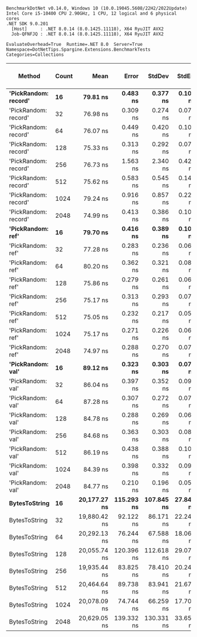 ```

BenchmarkDotNet v0.14.0, Windows 10 (10.0.19045.5608/22H2/2022Update)
Intel Core i5-10400 CPU 2.90GHz, 1 CPU, 12 logical and 6 physical cores
.NET SDK 9.0.201
  [Host]     : .NET 8.0.14 (8.0.1425.11118), X64 RyuJIT AVX2
  Job-QFNFJQ : .NET 8.0.14 (8.0.1425.11118), X64 RyuJIT AVX2

EvaluateOverhead=True  Runtime=.NET 8.0  Server=True  
Namespace=DotNetTips.Spargine.Extensions.BenchmarkTests  Categories=Collections  

```
| Method               | Count | Mean         | Error      | StdDev     | StdErr    | Median       | Min          | Q1           | Q3           | Max          | Op/s         | CI99.9% Margin | Iterations | Kurtosis | MValue | Skewness | Rank | LogicalGroup | Baseline | Exceptions | Code Size | Gen0   | Completed Work Items | Lock Contentions | Allocated |
|--------------------- |------ |-------------:|-----------:|-----------:|----------:|-------------:|-------------:|-------------:|-------------:|-------------:|-------------:|---------------:|-----------:|---------:|-------:|---------:|-----:|------------- |--------- |-----------:|----------:|-------:|---------------------:|-----------------:|----------:|
| **&#39;PickRandom: record&#39;** | **16**    |     **79.81 ns** |   **0.483 ns** |   **0.377 ns** |  **0.109 ns** |     **79.82 ns** |     **79.24 ns** |     **79.57 ns** |     **80.02 ns** |     **80.47 ns** | **12,530,282.5** |       **5.946 ns** |      **12.00** |    **1.762** |  **2.000** |   **0.0950** |    **1** | *****            | **No**       |          **-** |     **568 B** |      **-** |                    **-** |                **-** |         **-** |
| &#39;PickRandom: record&#39; | 32    |     76.98 ns |   0.309 ns |   0.274 ns |  0.073 ns |     77.05 ns |     76.43 ns |     76.85 ns |     77.15 ns |     77.38 ns | 12,990,564.7 |       6.963 ns |      14.00 |    2.425 |  2.000 |  -0.6549 |    1 | *            | No       |          - |     568 B |      - |                    - |                - |         - |
| &#39;PickRandom: record&#39; | 64    |     76.07 ns |   0.449 ns |   0.420 ns |  0.108 ns |     76.11 ns |     75.44 ns |     75.72 ns |     76.38 ns |     76.71 ns | 13,145,125.3 |       7.446 ns |      15.00 |    1.556 |  2.000 |   0.0164 |    1 | *            | No       |          - |     568 B |      - |                    - |                - |         - |
| &#39;PickRandom: record&#39; | 128   |     75.33 ns |   0.313 ns |   0.292 ns |  0.075 ns |     75.20 ns |     75.00 ns |     75.10 ns |     75.50 ns |     75.91 ns | 13,274,408.5 |       7.462 ns |      15.00 |    2.063 |  2.000 |   0.6295 |    1 | *            | No       |          - |     568 B |      - |                    - |                - |         - |
| &#39;PickRandom: record&#39; | 256   |     76.73 ns |   1.563 ns |   2.340 ns |  0.427 ns |     75.22 ns |     74.59 ns |     74.89 ns |     79.71 ns |     80.04 ns | 13,033,096.6 |      14.786 ns |      30.00 |    1.271 |  3.158 |   0.5203 |    1 | *            | No       |          - |     568 B |      - |                    - |                - |         - |
| &#39;PickRandom: record&#39; | 512   |     75.62 ns |   0.583 ns |   0.545 ns |  0.141 ns |     75.64 ns |     74.83 ns |     75.25 ns |     75.85 ns |     76.65 ns | 13,224,529.3 |       7.430 ns |      15.00 |    2.128 |  2.000 |   0.2878 |    1 | *            | No       |          - |     568 B |      - |                    - |                - |         - |
| &#39;PickRandom: record&#39; | 1024  |     79.24 ns |   0.916 ns |   0.857 ns |  0.221 ns |     79.49 ns |     77.03 ns |     79.33 ns |     79.69 ns |     79.90 ns | 12,620,668.6 |       7.389 ns |      15.00 |    4.393 |  2.000 |  -1.6698 |    1 | *            | No       |          - |     568 B |      - |                    - |                - |         - |
| &#39;PickRandom: record&#39; | 2048  |     74.99 ns |   0.413 ns |   0.386 ns |  0.100 ns |     74.95 ns |     74.38 ns |     74.76 ns |     75.24 ns |     75.73 ns | 13,335,762.3 |       7.450 ns |      15.00 |    2.095 |  2.000 |   0.1576 |    1 | *            | No       |          - |     568 B |      - |                    - |                - |         - |
| **&#39;PickRandom: ref&#39;**    | **16**    |     **79.70 ns** |   **0.416 ns** |   **0.389 ns** |  **0.100 ns** |     **79.75 ns** |     **79.01 ns** |     **79.52 ns** |     **79.97 ns** |     **80.20 ns** | **12,547,771.8** |       **7.450 ns** |      **15.00** |    **1.973** |  **2.000** |  **-0.4600** |    **1** | *****            | **No**       |          **-** |     **568 B** |      **-** |                    **-** |                **-** |         **-** |
| &#39;PickRandom: ref&#39;    | 32    |     77.28 ns |   0.283 ns |   0.236 ns |  0.066 ns |     77.35 ns |     76.83 ns |     77.16 ns |     77.43 ns |     77.61 ns | 12,940,679.4 |       6.467 ns |      13.00 |    2.040 |  2.000 |  -0.4765 |    1 | *            | No       |          - |     568 B |      - |                    - |                - |         - |
| &#39;PickRandom: ref&#39;    | 64    |     80.20 ns |   0.362 ns |   0.321 ns |  0.086 ns |     80.21 ns |     79.73 ns |     79.96 ns |     80.29 ns |     80.87 ns | 12,468,328.6 |       6.957 ns |      14.00 |    2.544 |  2.000 |   0.6399 |    1 | *            | No       |          - |     568 B |      - |                    - |                - |         - |
| &#39;PickRandom: ref&#39;    | 128   |     75.86 ns |   0.279 ns |   0.261 ns |  0.067 ns |     75.83 ns |     75.36 ns |     75.67 ns |     76.04 ns |     76.25 ns | 13,182,879.6 |       7.466 ns |      15.00 |    1.911 |  2.000 |   0.0060 |    1 | *            | No       |          - |     568 B |      - |                    - |                - |         - |
| &#39;PickRandom: ref&#39;    | 256   |     75.17 ns |   0.313 ns |   0.293 ns |  0.076 ns |     75.07 ns |     74.76 ns |     74.93 ns |     75.46 ns |     75.56 ns | 13,303,237.8 |       7.462 ns |      15.00 |    1.216 |  2.000 |  -0.0066 |    1 | *            | No       |          - |     568 B |      - |                    - |                - |         - |
| &#39;PickRandom: ref&#39;    | 512   |     75.05 ns |   0.232 ns |   0.217 ns |  0.056 ns |     75.06 ns |     74.64 ns |     74.88 ns |     75.21 ns |     75.39 ns | 13,324,894.8 |       7.472 ns |      15.00 |    1.800 |  2.000 |  -0.3387 |    1 | *            | No       |          - |     568 B |      - |                    - |                - |         - |
| &#39;PickRandom: ref&#39;    | 1024  |     75.17 ns |   0.271 ns |   0.226 ns |  0.063 ns |     75.22 ns |     74.81 ns |     75.08 ns |     75.27 ns |     75.61 ns | 13,302,972.3 |       6.469 ns |      13.00 |    2.143 |  2.000 |   0.0668 |    1 | *            | No       |          - |     568 B |      - |                    - |                - |         - |
| &#39;PickRandom: ref&#39;    | 2048  |     74.97 ns |   0.288 ns |   0.270 ns |  0.070 ns |     74.98 ns |     74.50 ns |     74.73 ns |     75.19 ns |     75.29 ns | 13,339,539.9 |       7.465 ns |      15.00 |    1.428 |  2.000 |  -0.2157 |    1 | *            | No       |          - |     568 B |      - |                    - |                - |         - |
| **&#39;PickRandom: val&#39;**    | **16**    |     **89.12 ns** |   **0.323 ns** |   **0.303 ns** |  **0.078 ns** |     **89.07 ns** |     **88.69 ns** |     **88.93 ns** |     **89.26 ns** |     **89.74 ns** | **11,220,422.9** |       **7.461 ns** |      **15.00** |    **2.163** |  **2.000** |   **0.4579** |    **2** | *****            | **No**       |          **-** |     **615 B** |      **-** |                    **-** |                **-** |         **-** |
| &#39;PickRandom: val&#39;    | 32    |     86.04 ns |   0.397 ns |   0.352 ns |  0.094 ns |     85.99 ns |     85.69 ns |     85.75 ns |     86.26 ns |     86.90 ns | 11,622,211.5 |       6.953 ns |      14.00 |    2.939 |  2.000 |   0.9156 |    2 | *            | No       |          - |     615 B |      - |                    - |                - |         - |
| &#39;PickRandom: val&#39;    | 64    |     87.28 ns |   0.307 ns |   0.272 ns |  0.073 ns |     87.24 ns |     86.77 ns |     87.11 ns |     87.49 ns |     87.72 ns | 11,457,692.9 |       6.964 ns |      14.00 |    1.960 |  2.000 |   0.1051 |    2 | *            | No       |          - |     615 B |      - |                    - |                - |         - |
| &#39;PickRandom: val&#39;    | 128   |     84.78 ns |   0.288 ns |   0.269 ns |  0.069 ns |     84.72 ns |     84.40 ns |     84.55 ns |     84.98 ns |     85.24 ns | 11,795,190.2 |       7.465 ns |      15.00 |    1.454 |  2.000 |   0.2155 |    2 | *            | No       |          - |     615 B |      - |                    - |                - |         - |
| &#39;PickRandom: val&#39;    | 256   |     84.68 ns |   0.363 ns |   0.303 ns |  0.084 ns |     84.65 ns |     84.08 ns |     84.42 ns |     84.95 ns |     85.06 ns | 11,809,850.8 |       6.458 ns |      13.00 |    1.805 |  2.000 |  -0.3604 |    2 | *            | No       |          - |     615 B |      - |                    - |                - |         - |
| &#39;PickRandom: val&#39;    | 512   |     86.19 ns |   0.438 ns |   0.388 ns |  0.104 ns |     86.11 ns |     85.47 ns |     85.93 ns |     86.48 ns |     86.92 ns | 11,602,404.1 |       6.948 ns |      14.00 |    2.126 |  2.000 |   0.1390 |    2 | *            | No       |          - |     615 B |      - |                    - |                - |         - |
| &#39;PickRandom: val&#39;    | 1024  |     84.39 ns |   0.398 ns |   0.332 ns |  0.092 ns |     84.37 ns |     83.94 ns |     84.09 ns |     84.59 ns |     85.05 ns | 11,850,165.0 |       6.454 ns |      13.00 |    1.875 |  2.000 |   0.3639 |    2 | *            | No       |          - |     615 B |      - |                    - |                - |         - |
| &#39;PickRandom: val&#39;    | 2048  |     84.77 ns |   0.210 ns |   0.196 ns |  0.051 ns |     84.76 ns |     84.34 ns |     84.68 ns |     84.91 ns |     85.04 ns | 11,796,267.2 |       7.475 ns |      15.00 |    2.363 |  2.000 |  -0.4348 |    2 | *            | No       |          - |     615 B |      - |                    - |                - |         - |
| **BytesToString**        | **16**    | **20,177.27 ns** | **115.293 ns** | **107.845 ns** | **27.845 ns** | **20,152.96 ns** | **19,984.36 ns** | **20,120.27 ns** | **20,263.67 ns** | **20,337.86 ns** |     **49,560.7** |      **-6.423 ns** |      **15.00** |    **1.825** |  **2.000** |   **0.0598** |    **3** | *****            | **No**       |          **-** |        **NA** | **0.3967** |                    **-** |                **-** |   **36888 B** |
| BytesToString        | 32    | 19,880.42 ns |  92.122 ns |  86.171 ns | 22.249 ns | 19,872.65 ns | 19,758.88 ns | 19,813.21 ns | 19,942.46 ns | 20,022.89 ns |     50,300.7 |      -3.625 ns |      15.00 |    1.632 |  2.000 |   0.1794 |    3 | *            | No       |          - |        NA | 0.3967 |                    - |                - |   36888 B |
| BytesToString        | 64    | 20,292.13 ns |  76.244 ns |  67.588 ns | 18.064 ns | 20,291.38 ns | 20,156.20 ns | 20,257.00 ns | 20,332.06 ns | 20,399.57 ns |     49,280.2 |      -2.032 ns |      14.00 |    2.408 |  2.000 |  -0.2137 |    3 | *            | No       |          - |        NA | 0.3967 |                    - |                - |   36888 B |
| BytesToString        | 128   | 20,055.74 ns | 120.396 ns | 112.618 ns | 29.078 ns | 20,054.75 ns | 19,871.99 ns | 19,968.13 ns | 20,158.60 ns | 20,223.63 ns |     49,861.0 |      -7.039 ns |      15.00 |    1.561 |  2.000 |   0.1153 |    3 | *            | No       |          - |        NA | 0.3967 |                    - |                - |   36888 B |
| BytesToString        | 256   | 19,935.44 ns |  83.825 ns |  78.410 ns | 20.245 ns | 19,935.71 ns | 19,815.00 ns | 19,871.77 ns | 20,003.23 ns | 20,062.42 ns |     50,161.9 |      -2.623 ns |      15.00 |    1.434 |  2.000 |  -0.0026 |    3 | *            | No       |          - |        NA | 0.3967 |                    - |                - |   36888 B |
| BytesToString        | 512   | 20,464.64 ns |  89.738 ns |  83.941 ns | 21.673 ns | 20,462.29 ns | 20,314.89 ns | 20,407.98 ns | 20,511.47 ns | 20,615.38 ns |     48,864.8 |      -3.337 ns |      15.00 |    2.063 |  2.000 |   0.1558 |    3 | *            | No       |          - |        NA | 0.3967 |                    - |                - |   36888 B |
| BytesToString        | 1024  | 20,078.09 ns |  74.744 ns |  66.259 ns | 17.708 ns | 20,091.99 ns | 19,924.32 ns | 20,039.78 ns | 20,126.37 ns | 20,161.24 ns |     49,805.5 |      -1.854 ns |      14.00 |    2.612 |  2.000 |  -0.6981 |    3 | *            | No       |          - |        NA | 0.3967 |                    - |                - |   36888 B |
| BytesToString        | 2048  | 20,629.05 ns | 139.332 ns | 130.331 ns | 33.651 ns | 20,621.62 ns | 20,468.07 ns | 20,528.92 ns | 20,698.79 ns | 20,871.80 ns |     48,475.3 |      -9.326 ns |      15.00 |    1.949 |  2.000 |   0.5324 |    3 | *            | No       |          - |        NA | 0.3967 |                    - |                - |   36888 B |
